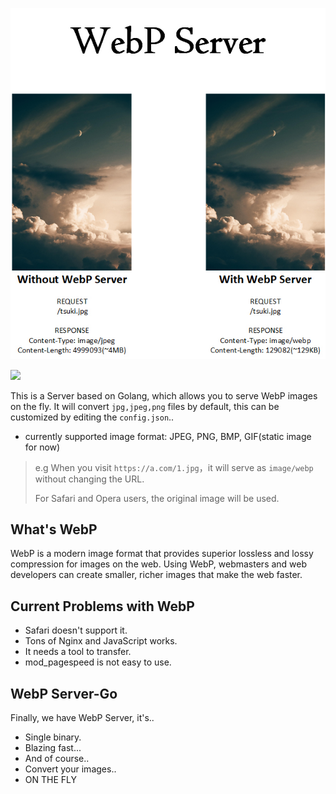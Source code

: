 <p align="center">
	<img src="/img/webp_server.jpg"/>
</p>
<img src="https://api.travis-ci.org/webp-sh/webp_server_go.svg?branch=master"/>

This is a Server based on Golang, which allows you to serve WebP images on the fly. 
It will convert `jpg,jpeg,png` files by default, this can be customized by editing the `config.json`.. 
* currently supported  image format: JPEG, PNG, BMP, GIF(static image for now)


> e.g When you visit `https://a.com/1.jpg`，it will serve as `image/webp` without changing the URL.
>
> For Safari and Opera users, the original image will be used.

## What's WebP

WebP is a modern image format that provides superior lossless and lossy compression for images on the web.
Using WebP, webmasters and web developers can create smaller, richer images that make the web faster.

## Current Problems with WebP

* Safari doesn't support it.
* Tons of Nginx and JavaScript works.
* It needs a tool to transfer.
* mod_pagespeed is not easy to use.

## WebP Server-Go

Finally, we have WebP Server, it's..

* Single binary.
* Blazing fast...
* And of course..
* Convert your images..
* ON THE FLY